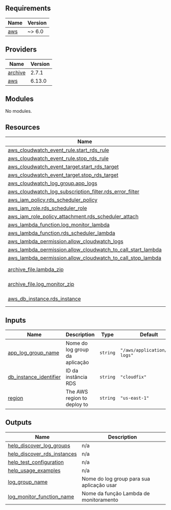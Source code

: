 <!-- BEGIN_TF_DOCS -->
## Requirements

| Name | Version |
|------|---------|
| <a name="requirement_aws"></a> [aws](#requirement\_aws) | ~> 6.0 |

## Providers

| Name | Version |
|------|---------|
| <a name="provider_archive"></a> [archive](#provider\_archive) | 2.7.1 |
| <a name="provider_aws"></a> [aws](#provider\_aws) | 6.13.0 |

## Modules

No modules.

## Resources

| Name | Type |
|------|------|
| [aws_cloudwatch_event_rule.start_rds_rule](https://registry.terraform.io/providers/hashicorp/aws/latest/docs/resources/cloudwatch_event_rule) | resource |
| [aws_cloudwatch_event_rule.stop_rds_rule](https://registry.terraform.io/providers/hashicorp/aws/latest/docs/resources/cloudwatch_event_rule) | resource |
| [aws_cloudwatch_event_target.start_rds_target](https://registry.terraform.io/providers/hashicorp/aws/latest/docs/resources/cloudwatch_event_target) | resource |
| [aws_cloudwatch_event_target.stop_rds_target](https://registry.terraform.io/providers/hashicorp/aws/latest/docs/resources/cloudwatch_event_target) | resource |
| [aws_cloudwatch_log_group.app_logs](https://registry.terraform.io/providers/hashicorp/aws/latest/docs/resources/cloudwatch_log_group) | resource |
| [aws_cloudwatch_log_subscription_filter.rds_error_filter](https://registry.terraform.io/providers/hashicorp/aws/latest/docs/resources/cloudwatch_log_subscription_filter) | resource |
| [aws_iam_policy.rds_scheduler_policy](https://registry.terraform.io/providers/hashicorp/aws/latest/docs/resources/iam_policy) | resource |
| [aws_iam_role.rds_scheduler_role](https://registry.terraform.io/providers/hashicorp/aws/latest/docs/resources/iam_role) | resource |
| [aws_iam_role_policy_attachment.rds_scheduler_attach](https://registry.terraform.io/providers/hashicorp/aws/latest/docs/resources/iam_role_policy_attachment) | resource |
| [aws_lambda_function.log_monitor_lambda](https://registry.terraform.io/providers/hashicorp/aws/latest/docs/resources/lambda_function) | resource |
| [aws_lambda_function.rds_scheduler_lambda](https://registry.terraform.io/providers/hashicorp/aws/latest/docs/resources/lambda_function) | resource |
| [aws_lambda_permission.allow_cloudwatch_logs](https://registry.terraform.io/providers/hashicorp/aws/latest/docs/resources/lambda_permission) | resource |
| [aws_lambda_permission.allow_cloudwatch_to_call_start_lambda](https://registry.terraform.io/providers/hashicorp/aws/latest/docs/resources/lambda_permission) | resource |
| [aws_lambda_permission.allow_cloudwatch_to_call_stop_lambda](https://registry.terraform.io/providers/hashicorp/aws/latest/docs/resources/lambda_permission) | resource |
| [archive_file.lambda_zip](https://registry.terraform.io/providers/hashicorp/archive/latest/docs/data-sources/file) | data source |
| [archive_file.log_monitor_zip](https://registry.terraform.io/providers/hashicorp/archive/latest/docs/data-sources/file) | data source |
| [aws_db_instance.rds_instance](https://registry.terraform.io/providers/hashicorp/aws/latest/docs/data-sources/db_instance) | data source |

## Inputs

| Name | Description | Type | Default | Required |
|------|-------------|------|---------|:--------:|
| <a name="input_app_log_group_name"></a> [app\_log\_group\_name](#input\_app\_log\_group\_name) | Nome do log group da aplicação | `string` | `"/aws/application/app-logs"` | no |
| <a name="input_db_instance_identifier"></a> [db\_instance\_identifier](#input\_db\_instance\_identifier) | ID da instância RDS | `string` | `"cloudfix"` | no |
| <a name="input_region"></a> [region](#input\_region) | The AWS region to deploy to | `string` | `"us-east-1"` | no |

## Outputs

| Name | Description |
|------|-------------|
| <a name="output_help_discover_log_groups"></a> [help\_discover\_log\_groups](#output\_help\_discover\_log\_groups) | n/a |
| <a name="output_help_discover_rds_instances"></a> [help\_discover\_rds\_instances](#output\_help\_discover\_rds\_instances) | n/a |
| <a name="output_help_test_configuration"></a> [help\_test\_configuration](#output\_help\_test\_configuration) | n/a |
| <a name="output_help_usage_examples"></a> [help\_usage\_examples](#output\_help\_usage\_examples) | n/a |
| <a name="output_log_group_name"></a> [log\_group\_name](#output\_log\_group\_name) | Nome do log group para sua aplicação usar |
| <a name="output_log_monitor_function_name"></a> [log\_monitor\_function\_name](#output\_log\_monitor\_function\_name) | Nome da função Lambda de monitoramento |
<!-- END_TF_DOCS -->

